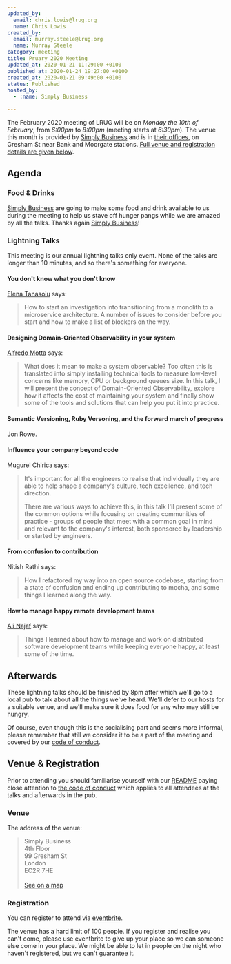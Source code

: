 ```yaml
---
updated_by:
  email: chris.lowis@lrug.org
  name: Chris Lowis
created_by:
  email: murray.steele@lrug.org
  name: Murray Steele
category: meeting
title: Pruary 2020 Meeting
updated_at: 2020-01-21 11:29:00 +0100
published_at: 2020-01-24 19:27:00 +0100
created_at: 2020-01-21 09:49:00 +0100
status: Published
hosted_by:
  - :name: Simply Business

---
```


The February 2020 meeting of LRUG will be on *Monday the 10th of February*,
from _6:00pm_ to _8:00pm_ (meeting starts at _6:30pm_).  The venue this
month is provided by [Simply Business](https://www.simplybusiness.co.uk/)
and is in [their offices][simplybusiness-venue], on Gresham St near Bank
and Moorgate stations.  [Full venue and registration details are given
below](#feb20registration).

Agenda
------

### Food & Drinks

[Simply Business](https://www.simplybusiness.co.uk/) are going to make
some food and drink available to us during the meeting to help us stave
off hunger pangs while we are amazed by all the talks. Thanks again
[Simply Business](https://www.simplybusiness.co.uk/)!

### Lightning Talks

This meeting is our annual lightning talks only event.  None of the talks
are longer than 10 minutes, and so there's something for everyone.

#### You don't know what you don't know

[Elena Tanasoiu](https://twitter.com/elenatanasoiu) says:

> How to start an investigation into transitioning from a monolith to a microservice architecture. A number of issues to consider before you start and how to make a list of blockers on the way.

#### Designing Domain-Oriented Observability in your system

[Alfredo Motta](https://twitter.com/mottalrd) says:

> What does it mean to make a system observable? Too often this is translated
> into simply installing technical tools to measure low-level concerns like
> memory, CPU or background queues size. In this talk, I will present the
> concept of Domain-Oriented Observability, explore how it affects the cost
> of maintaining your system and finally show some of the tools and solutions
> that can help you put it into practice.

#### Semantic Versioning, Ruby Versoning, and the forward march of progress

Jon Rowe.

#### Influence your company beyond code

Mugurel Chirica says:

> It's important for all the engineers to realise that individually they are
> able to help shape a company's culture, tech excellence, and tech direction.
>
> There are various ways to achieve this, in this talk I'll present some of
> the common options while focusing on creating communities of practice -
> groups of people that meet with a common goal in mind and relevant to the
> company's interest, both sponsored by leadership or started by engineers.

#### From confusion to contribution

Nitish Rathi says:

> How I refactored my way into an open source codebase, starting from a state
> of confusion and ending up contributing to mocha, and some things I learned along the way.

#### How to manage happy remote development teams

[Ali Najaf](https://twitter.com/alinajaf) says:

> Things I learned about how to manage and work on distributed
> software development teams while keeping everyone happy, at least some of
> the time.


Afterwards
----------

These lightning talks should be finished by 8pm after which we'll go to a
local pub to talk about all the things we've heard.  We'll defer to our
hosts for a suitable venue, and we'll make sure it does food for any who
may still be hungry.

Of course, even though this is the socialising part and seems more
informal, please remember that still we consider it to be a part of the
meeting and covered by our [code of conduct](http://readme.lrug.org/#code-of-conduct).


Venue & Registration <a name="feb20registration">&nbsp;</a>
-----------------------------------------------------------

Prior to attending you should familiarise yourself with our
[README](http://readme.lrug.org/) paying close attention to [the code of
conduct](http://readme.lrug.org/#code-of-conduct) which applies to
all attendees at the talks and afterwards in the pub.

### Venue

The address of the venue:

> Simply Business<br/>4th Floor<br/>99 Gresham St<br/>London<br/>EC2R 7HE<br/><br/>[See on a map][simplybusiness-venue]

### Registration

You can register to attend via [eventbrite][simplybusiness-event].

The venue has a hard limit of 100 people.  If you register and realise you
can't come, please use eventbrite to give up your place so we can someone
else come in your place.  We might be able to let in people on the night
who haven't registered, but we can't guarantee it.

[simplybusiness-venue]: https://goo.gl/maps/BRXZR9y98tSdjc8x7
[simplybusiness-event]: https://www.eventbrite.com/e/london-ruby-user-group-february-2020-meeting-tickets-90874033681
